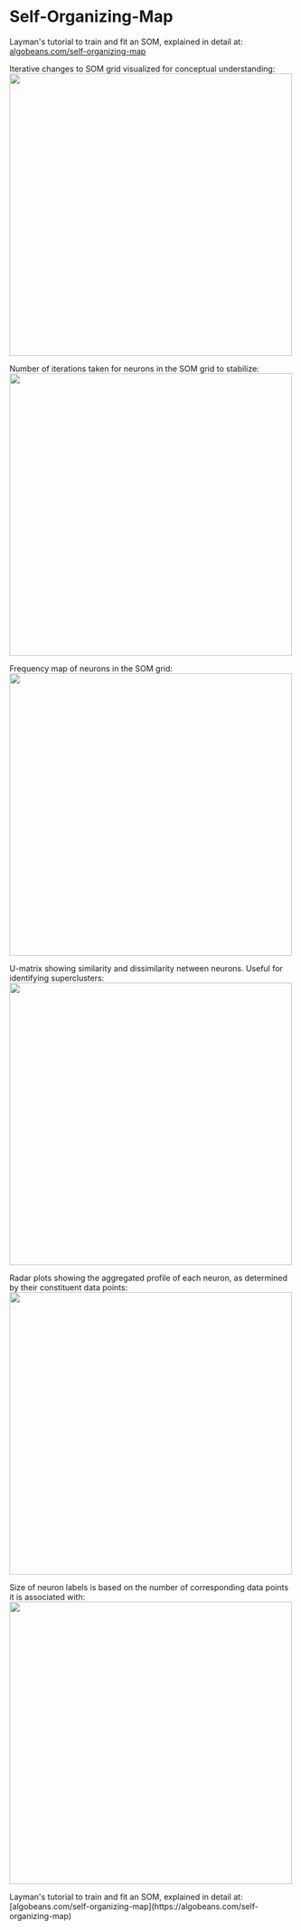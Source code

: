 # Self-Organizing-Map
Layman's tutorial to train and fit an SOM, explained in detail at: [algobeans.com/self-organizing-map](https://algobeans.com/self-organizing-map)

<p>
Iterative changes to SOM grid visualized for conceptual understanding:
  <br>
<img src="SOM-iterateAnimate.gif?raw=true" width="500px">
</p>


<p>
Number of iterations taken for neurons in the SOM grid to stabilize:
  <br>
<img src="https://annalyzin.files.wordpress.com/2017/10/som-iterations.png" width="500">
</p>

<p>
Frequency map of neurons in the SOM grid:
  <br>
<img src="https://annalyzin.files.wordpress.com/2017/10/som-heatmap.png" width="500">
</p>


<p>
U-matrix showing similarity and dissimilarity netween neurons. Useful for identifying superclusters:
<br>
<img src="https://annalyzin.files.wordpress.com/2017/10/som-umatrix.png" width="500">
</p>


<p>
Radar plots showing the aggregated profile of each neuron, as determined by their constituent data points:
<br>
<img src="https://annalyzin.files.wordpress.com/2017/10/som-radar.png" width="500">
</p>


<p>
Size of neuron labels is based on the number of corresponding data points it is associated with:
<br>
<img src="https://annalyzin.files.wordpress.com/2017/10/som-wordcloud.png" width="500">
</p>


<p>
Layman's tutorial to train and fit an SOM, explained in detail at: [algobeans.com/self-organizing-map](https://algobeans.com/self-organizing-map)
</p>

